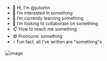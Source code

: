 - 👋 Hi, I’m @julsehn
- 👀 I’m interested in something
- 🌱 I’m currently learning something
- 💞️ I’m looking to collaborate on something
- 📫 How to reach me something
- 😄 Pronouns: something
- ⚡ Fun fact: all I've written are "something"s

![image](https://github.com/user-attachments/assets/ca9d8bde-0351-4408-b0cb-2e5250815e8e)
